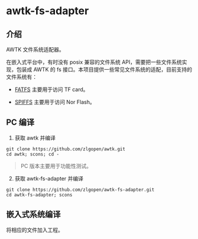 # awtk-fs-adapter

## 介绍

AWTK 文件系统适配器。

在嵌入式平台中，有时没有 posix 兼容的文件系统 API，需要把一些文件系统实现，包装成 AWTK 的 fs 接口。本项目提供一些常见文件系统的适配，目前支持的文件系统有：

* [FATFS](https://github.com/abbrev/fatfs) 主要用于访问 TF card。

* [SPIFFS](https://github.com/pellepl/spiffs) 主要用于访问 Nor Flash。

## PC 编译
1. 获取 awtk 并编译

```
git clone https://github.com/zlgopen/awtk.git
cd awtk; scons; cd -
```

> PC 版本主要用于功能性测试。

2. 获取 awtk-fs-adapter 并编译

```
git clone https://github.com/zlgopen/awtk-fs-adapter.git
cd awtk-fs-adapter; scons
```
## 嵌入式系统编译

将相应的文件加入工程。

